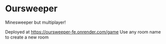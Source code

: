 # Oursweeper
Minesweeper but multiplayer!

Deployed at https://oursweeper-fe.onrender.com/game
Use any room name to create a new room
